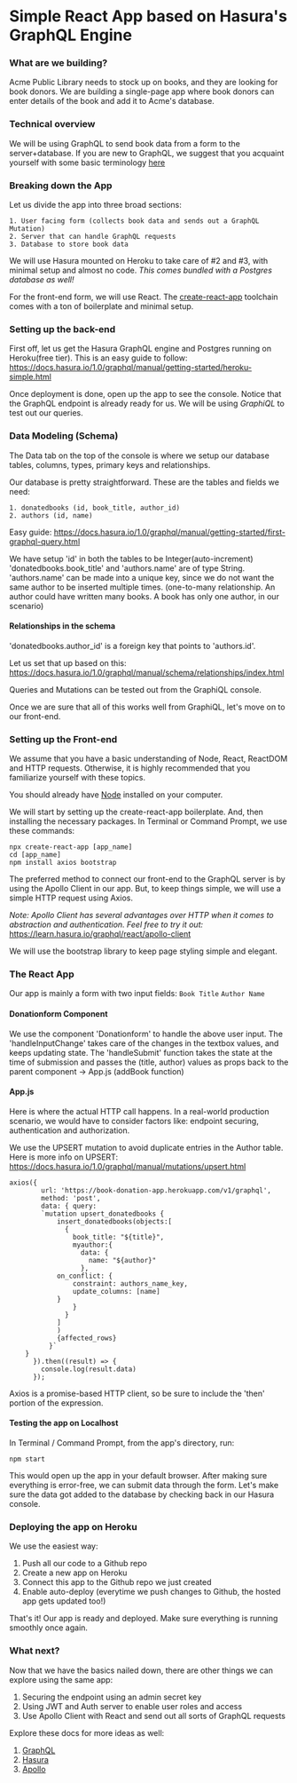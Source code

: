# Simple React App based on Hasura's GraphQL Engine

### What are we building?
Acme Public Library needs to stock up on books, and they are looking for book donors. We are building a single-page app where book donors can enter details of the book and add it to Acme's database.

### Technical overview
We will be using GraphQL to send book data from a form to the server+database. If you are new to GraphQL, we suggest that you acquaint yourself with some basic terminology [here](https://learn.hasura.io/graphql/react/intro-to-graphql)

### Breaking down the App
Let us divide the app into three broad sections:

    1. User facing form (collects book data and sends out a GraphQL Mutation)
    2. Server that can handle GraphQL requests
    3. Database to store book data
    
We will use Hasura mounted on Heroku to take care of #2 and #3, with minimal setup and almost no code. *This comes bundled with a Postgres database as well!*

For the front-end form, we will use React. The [create-react-app](https://github.com/facebook/create-react-app) toolchain comes with a ton of boilerplate and minimal setup.

### Setting up the back-end
First off, let us get the Hasura GraphQL engine and Postgres running on Heroku(free tier). This is an easy guide to follow: https://docs.hasura.io/1.0/graphql/manual/getting-started/heroku-simple.html 

Once deployment is done, open up the app to see the console. 
Notice that the GraphQL endpoint is already ready for us. We will be using *GraphiQL* to test out our queries.

### Data Modeling (Schema)
The Data tab on the top of the console is where we setup our database tables, columns, types, primary keys and relationships.

Our database is pretty straightforward. These are the tables and fields we need:

    1. donatedbooks (id, book_title, author_id)
    2. authors (id, name)

Easy guide: https://docs.hasura.io/1.0/graphql/manual/getting-started/first-graphql-query.html

We have setup 'id' in both the tables to be Integer(auto-increment)
'donatedbooks.book_title' and 'authors.name' are of type String. 'authors.name' can be made into a unique key, since we do not want the same author to be inserted multiple times. (one-to-many relationship. An author could have written many books. A book has only one author, in our scenario)

#### Relationships in the schema

'donatedbooks.author_id' is a foreign key that points to 'authors.id'.

Let us set that up based on this: https://docs.hasura.io/1.0/graphql/manual/schema/relationships/index.html

Queries and Mutations can be tested out from the GraphiQL console.

Once we are sure that all of this works well from GraphiQL, let's move on to our front-end.

### Setting up the Front-end

We assume that you have a basic understanding of Node, React, ReactDOM and HTTP requests. Otherwise, it is highly recommended that you familiarize yourself with these topics.

You should already have [Node](https://nodejs.org/en/) installed on your computer.

We will start by setting up the create-react-app boilerplate. And, then installing the necessary packages. In Terminal or Command Prompt, we use these commands:
```
npx create-react-app [app_name]
cd [app_name]
npm install axios bootstrap
```

The preferred method to connect our front-end to the GraphQL server is by using the Apollo Client in our app. But, to keep things simple, we will use a simple HTTP request using Axios.

*Note: Apollo Client has several advantages over HTTP when it comes to abstraction and authentication. Feel free to try it out:* 
https://learn.hasura.io/graphql/react/apollo-client

We will use the bootstrap library to keep page styling simple and elegant.

### The React App
Our app is mainly a form with two input fields:
    `Book Title`
    `Author Name `

#### Donationform Component
We use the component 'Donationform' to handle the above user input. The 'handleInputChange' takes care of the changes in the textbox values, and keeps updating state. The 'handleSubmit' function takes the state at the time of submission and passes the (title, author) values as props back to the parent component -> App.js (addBook function)

#### App.js
Here is where the actual HTTP call happens. In a real-world production scenario, we would have to consider factors like: endpoint securing, authentication and authorization. 

We use the UPSERT mutation to avoid duplicate entries in the Author table.
Here is more info on UPSERT: https://docs.hasura.io/1.0/graphql/manual/mutations/upsert.html

```
axios({                                                        
        url: 'https://book-donation-app.herokuapp.com/v1/graphql',  
        method: 'post',                                           
        data: { query:
        `mutation upsert_donatedbooks {  
            insert_donatedbooks(objects:[
              {
                book_title: "${title}",
                myauthor:{
                  data: {
                    name: "${author}"
                  },
            on_conflict: {
                constraint: authors_name_key,
                update_columns: [name]
            }     
                }
              }
            ]
            )
            {affected_rows}
          }`
    }
      }).then((result) => {
        console.log(result.data)
      });

```

Axios is a promise-based HTTP client, so be sure to include the 'then' portion of the expression.

#### Testing the app on Localhost

In Terminal / Command Prompt, from the app's directory, run:

`npm start`

This would open up the app in your default browser. After making sure everything is error-free, we can submit data through the form. Let's make sure the data got added to the database by checking back in our Hasura console.

### Deploying the app on Heroku

We use the easiest way: 

1. Push all our code to a Github repo
2. Create a new app on Heroku
3. Connect this app to the Github repo we just created
4. Enable auto-deploy (everytime we push changes to Github, the hosted app gets updated too!)

That's it! Our app is ready and deployed. Make sure everything is running smoothly once again.

### What next?

Now that we have the basics nailed down, there are other things we can explore using the same app:

1. Securing the endpoint using an admin secret key
2. Using JWT and Auth server to enable user roles and access
3. Use Apollo Client with React and send out all sorts of GraphQL requests

Explore these docs for more ideas as well:
1. [GraphQL](https://graphql.github.io/graphql-spec/June2018/)
2. [Hasura](https://docs.hasura.io/1.0/graphql/manual/index.html)
3. [Apollo](https://www.apollographql.com/docs/)
